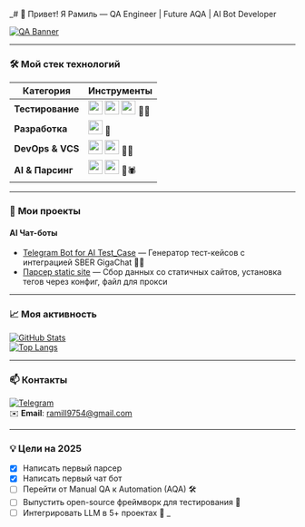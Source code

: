 _# 👋 Привет! Я Рамиль — QA Engineer | Future AQA | AI Bot Developer

[![QA Banner](https://i.imgur.com/7X8nL2W.png)](https://t.me/@Rambajo)

---

### 🛠️ **Мой стек технологий**
| **Категория**       | **Инструменты**                                                                                                                                                                                                                                                                                                                                 |
|----------------------|-------------------------------------------------------------------------------------------------------------------------------------------------------------------------------------------------------------------------------------------------------------------------------------------------------------------------------------------------|
| **Тестирование**     | <img src="https://img.shields.io/badge/-Pytest-0A9EDC?logo=pytest&logoColor=white" height="25"> <img src="https://img.shields.io/badge/-Selenium-43B02A?logo=selenium&logoColor=white" height="25"> <img src="https://img.shields.io/badge/-Jira-0052CC?logo=jira&logoColor=white" height="25"> 🧪🐞 |
| **Разработка**       | <img src="https://img.shields.io/badge/-Python-3776AB?logo=python&logoColor=white" height="25"> 🐍                                                                                                                                           |
| **DevOps & VCS**     | <img src="https://img.shields.io/badge/-GitHub-181717?logo=github&logoColor=white" height="25"> <img src="https://img.shields.io/badge/-GitLab-FC6D26?logo=gitlab&logoColor=white" height="25">  🐙🦊                          |
| **AI & Парсинг**     | <img src="https://img.shields.io/badge/-OpenAI-412991?logo=openai&logoColor=white" height="25"> <img src="https://img.shields.io/badge/-BeautifulSoup-44B12B?logo=python&logoColor=white" height="25"> 🤖🕷️                                                                                                                      |

---

### 🚀 **Мои проекты**
#### **AI Чат-боты** 
- [Telegram Bot for AI Test_Case](https://github.com/RamilQAEng/Chat_bot_test) — Генератор тест-кейсов с интеграцией SBER GigaChat 🧠🤖  
- [Парсер static site](https://github.com/RamilQAEng/parsing) — Сбор данных со статичных сайтов, установка тегов через конфиг, файл для прокси  

---

### 📈 **Моя активность**
[![GitHub Stats](https://github-readme-stats.vercel.app/api?username=RamilQAEng&show_icons=true&theme=radical)](https://github.com/RamilQAEng)  
[![Top Langs](https://github-readme-stats.vercel.app/api/top-langs/?username=RamilQAEng&layout=compact&theme=radical)](https://github.com/RamilQAEng)

---

### 📫 **Контакты**
[![Telegram](![image](https://github.com/user-attachments/assets/97899ccf-2f64-483a-b916-99f7b8889b49)
)](https://t.me/@Rambajo)  
✉️ **Email**: [ramill9754@gmail.com](mailto:ramill9754@gmail.com)

---

### 💡 **Цели на 2025**
- [x] Написать первый парсер
- [x] Написать первый чат бот
- [ ] Перейти от Manual QA к Automation (AQA) 🛠️  
- [ ] Выпустить open-source фреймворк для тестирования 🚀  
- [ ] Интегрировать LLM в 5+ проектах 🧠  _
